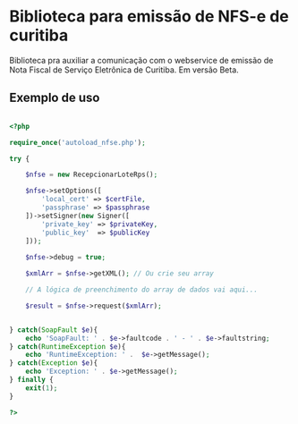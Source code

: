 # Biblioteca para emissão de NFS-e de curitiba

Biblioteca pra auxiliar a comunicação com o webservice de emissão de Nota Fiscal de Serviço Eletrônica de Curitiba. Em versão Beta.

## Exemplo de uso

```php

<?php

require_once('autoload_nfse.php');

try {        

    $nfse = new RecepcionarLoteRps();

    $nfse->setOptions([
        'local_cert' => $certFile,
        'passphrase' => $passphrase
    ])->setSigner(new Signer([
        'private_key' => $privateKey,
        'public_key'  => $publicKey
    ]));
    
    $nfse->debug = true;

    $xmlArr = $nfse->getXML(); // Ou crie seu array

    // A lógica de preenchimento do array de dados vai aqui...

    $result = $nfse->request($xmlArr);


} catch(SoapFault $e){	
    echo 'SoapFault: ' . $e->faultcode . ' - ' . $e->faultstring;
} catch(RuntimeException $e){	
    echo 'RuntimeException: ' .  $e->getMessage();
} catch(Exception $e){
    echo 'Exception: ' . $e->getMessage();
} finally {
    exit(1);
}

?>
```
